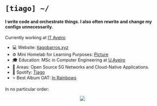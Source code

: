 # `[tiago] ~/`

#### I write code and orchestrate things. I also often rewrite and change my configs unnecessarily.

Currently working at [IT Aveiro](https://www.it.pt/ITSites/Index/3)<br>

- 💻 Website: [tiagobarros.xyz](https://tiagobarros.xyz)
- ⚙️  Mini Homelab for Learning Purposes: [Picture](https://tiagobarros.xyz/assets/homelab.svg)
- 🎓 Education: MSc in Computer Engineering at [U.Aveiro](https://www.ua.pt)
- 📄 Areas: Open Source 5G Networks and Cloud-Native Applications.
- 📀 Spotify: [Tiago](https://open.spotify.com/user/1177699548)
- ⭐️ Best Album OAT: [In Rainbows](https://open.spotify.com/album/5vkqYmiPBYLaalcmjujWxK)

In no particular order:

<p align="center">
  <a href="https://skillicons.dev">
    <img src="https://skillicons.dev/icons?i=go,py,neovim,kubernetes,docker,git,bash,linux,flask,fastapi,java" />
  </a>
</p>
